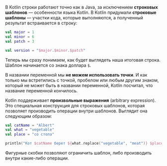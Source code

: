 В Kotlin строки работают точно как в Java, за исключением **строковых шаблонов** — особенности языка Kotlin.
В Kotlin придумали **строковые шаблоны** — участки кода, которые выполняются, а полученный результат встраивается в строку:

```Kotlin
val major = 1
val minor = 6
val patch = 3

val version = "$major.$minor.$patch" 
```

Теперь мы сразу понимаем, как будет выглядеть наша итоговая строка. Шаблон начинается со знака доллара `$`.

В названии переменной мы **не можем использовать точки**. И как только мы встретились с точкой, пробелом или любым другим знаком, который не может быть в названии переменной, Kotlin посчитал, что название переменной кончилось.

Kotlin поддерживает **произвольные выражения** (arbitrary expression). Это специальная конструкция для строковых шаблонов, которая позволяет производить операции внутри шаблонов. Выглядит она следующим образом:

```Kotlin
val catName = "Albert"
val what = "vegetable"
val place = "со стола"

println("Кот $catName берет ${what.replace("vegetable", "meat")} $place") 
```

Фигурные скобки позволяют ограничить шаблон, либо производить внутри какие-либо операции.
